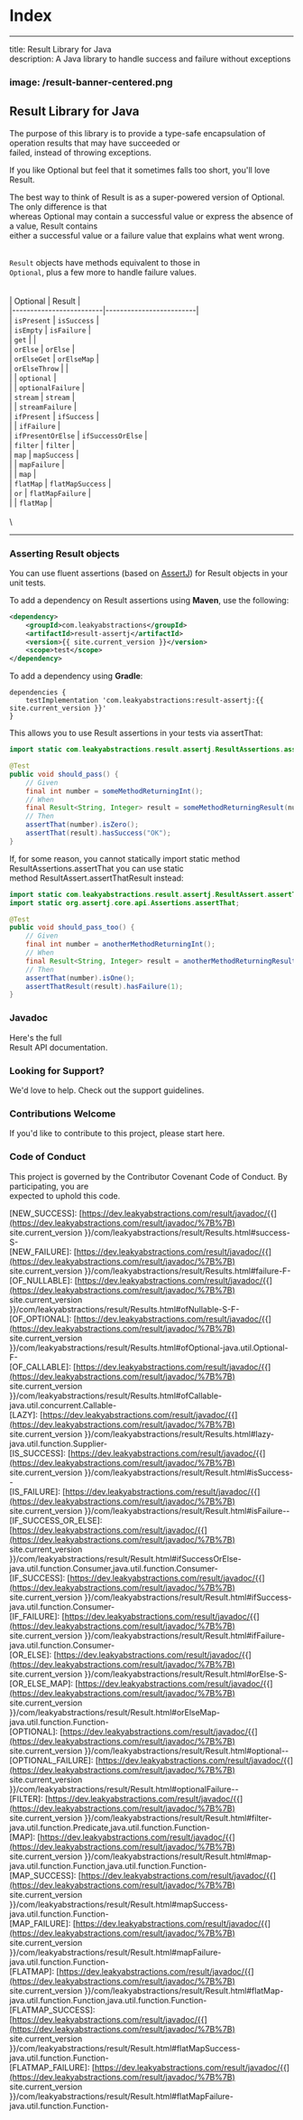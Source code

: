 # Index

***

title: Result Library for Java\
description: A Java library to handle success and failure without exceptions

### image: /result-banner-centered.png <a href="image-result-banner-centered-png" id="image-result-banner-centered-png"></a>

## Result Library for Java <a href="result-library-for-java" id="result-library-for-java"></a>

The purpose of this library is to provide a type-safe encapsulation of operation results that may have succeeded or\
failed, instead of throwing exceptions.

If you like Optional but feel that it sometimes falls too short, you'll love Result.

The best way to think of Result is as a super-powered version of Optional. The only difference is that\
whereas Optional may contain a successful value or express the absence of a value, Result contains\
either a successful value or a failure value that explains what went wrong.

\
`Result` objects have methods equivalent to those in\
`Optional`, plus a few more to handle failure values.\
\
\
\| Optional | Result |\
\|-------------------------|-------------------------|\
\| `isPresent` | `isSuccess` |\
\| `isEmpty` | `isFailure` |\
\| `get` | |\
\| `orElse` | `orElse` |\
\| `orElseGet` | `orElseMap` |\
\| `orElseThrow` | |\
\| | `optional` |\
\| | `optionalFailure` |\
\| `stream` | `stream` |\
\| | `streamFailure` |\
\| `ifPresent` | `ifSuccess` |\
\| | `ifFailure` |\
\| `ifPresentOrElse` | `ifSuccessOrElse` |\
\| `filter` | `filter` |\
\| `map` | `mapSuccess` |\
\| | `mapFailure` |\
\| | `map` |\
\| `flatMap` | `flatMapSuccess` |\
\| `or` | `flatMapFailure` |\
\| | `flatMap` |\
\
\


***



### Asserting Result objects <a href="creating-result-objects" id="creating-result-objects"></a>

You can use fluent assertions (based on [AssertJ](https://assertj.github.io)) for Result objects in your unit tests.

To add a dependency on Result assertions using **Maven**, use the following:

```xml
<dependency>
    <groupId>com.leakyabstractions</groupId>
    <artifactId>result-assertj</artifactId>
    <version>{{ site.current_version }}</version>
    <scope>test</scope>
</dependency>
```

To add a dependency using **Gradle**:

```
dependencies {
    testImplementation 'com.leakyabstractions:result-assertj:{{ site.current_version }}'
}
```

This allows you to use Result assertions in your tests via assertThat:

```java
import static com.leakyabstractions.result.assertj.ResultAssertions.assertThat;

@Test
public void should_pass() {
    // Given
    final int number = someMethodReturningInt();
    // When
    final Result<String, Integer> result = someMethodReturningResult(number);
    // Then
    assertThat(number).isZero();
    assertThat(result).hasSuccess("OK");
}
```

If, for some reason, you cannot statically import static method ResultAssertions.assertThat you can use static\
method ResultAssert.assertThatResult instead:

```java
import static com.leakyabstractions.result.assertj.ResultAssert.assertThatResult;
import static org.assertj.core.api.Assertions.assertThat;

@Test
public void should_pass_too() {
    // Given
    final int number = anotherMethodReturningInt();
    // When
    final Result<String, Integer> result = anotherMethodReturningResult(number);
    // Then
    assertThat(number).isOne();
    assertThatResult(result).hasFailure(1);
}
```

### Javadoc <a href="javadoc" id="javadoc"></a>

Here's the full\
Result API documentation.

### Looking for Support? <a href="looking-for-support" id="looking-for-support"></a>

We'd love to help. Check out the support guidelines.

### Contributions Welcome <a href="contributions-welcome" id="contributions-welcome"></a>

If you'd like to contribute to this project, please start here.

### Code of Conduct <a href="code-of-conduct" id="code-of-conduct"></a>

This project is governed by the Contributor Covenant Code of Conduct. By participating, you are\
expected to uphold this code.

\[NEW_SUCCESS]: [https://dev.leakyabstractions.com/result/javadoc/{{](https://dev.leakyabstractions.com/result/javadoc/%7B%7B) site.current_version }}/com/leakyabstractions/result/Results.html#success-S-\
\[NEW_FAILURE]: [https://dev.leakyabstractions.com/result/javadoc/{{](https://dev.leakyabstractions.com/result/javadoc/%7B%7B) site.current_version }}/com/leakyabstractions/result/Results.html#failure-F-\
\[OF_NULLABLE]: [https://dev.leakyabstractions.com/result/javadoc/{{](https://dev.leakyabstractions.com/result/javadoc/%7B%7B) site.current_version }}/com/leakyabstractions/result/Results.html#ofNullable-S-F-\
\[OF_OPTIONAL]: [https://dev.leakyabstractions.com/result/javadoc/{{](https://dev.leakyabstractions.com/result/javadoc/%7B%7B) site.current_version }}/com/leakyabstractions/result/Results.html#ofOptional-java.util.Optional-F-\
\[OF_CALLABLE]: [https://dev.leakyabstractions.com/result/javadoc/{{](https://dev.leakyabstractions.com/result/javadoc/%7B%7B) site.current_version }}/com/leakyabstractions/result/Results.html#ofCallable-java.util.concurrent.Callable-\
\[LAZY]: [https://dev.leakyabstractions.com/result/javadoc/{{](https://dev.leakyabstractions.com/result/javadoc/%7B%7B) site.current_version }}/com/leakyabstractions/result/Results.html#lazy-java.util.function.Supplier-\
\[IS_SUCCESS]: [https://dev.leakyabstractions.com/result/javadoc/{{](https://dev.leakyabstractions.com/result/javadoc/%7B%7B) site.current_version }}/com/leakyabstractions/result/Result.html#isSuccess--\
\[IS_FAILURE]: [https://dev.leakyabstractions.com/result/javadoc/{{](https://dev.leakyabstractions.com/result/javadoc/%7B%7B) site.current_version }}/com/leakyabstractions/result/Result.html#isFailure--\
\[IF_SUCCESS_OR_ELSE]: [https://dev.leakyabstractions.com/result/javadoc/{{](https://dev.leakyabstractions.com/result/javadoc/%7B%7B) site.current_version }}/com/leakyabstractions/result/Result.html#ifSuccessOrElse-java.util.function.Consumer,java.util.function.Consumer-\
\[IF_SUCCESS]: [https://dev.leakyabstractions.com/result/javadoc/{{](https://dev.leakyabstractions.com/result/javadoc/%7B%7B) site.current_version }}/com/leakyabstractions/result/Result.html#ifSuccess-java.util.function.Consumer-\
\[IF_FAILURE]: [https://dev.leakyabstractions.com/result/javadoc/{{](https://dev.leakyabstractions.com/result/javadoc/%7B%7B) site.current_version }}/com/leakyabstractions/result/Result.html#ifFailure-java.util.function.Consumer-\
\[OR_ELSE]: [https://dev.leakyabstractions.com/result/javadoc/{{](https://dev.leakyabstractions.com/result/javadoc/%7B%7B) site.current_version }}/com/leakyabstractions/result/Result.html#orElse-S-\
\[OR_ELSE_MAP]: [https://dev.leakyabstractions.com/result/javadoc/{{](https://dev.leakyabstractions.com/result/javadoc/%7B%7B) site.current_version }}/com/leakyabstractions/result/Result.html#orElseMap-java.util.function.Function-\
\[OPTIONAL]: [https://dev.leakyabstractions.com/result/javadoc/{{](https://dev.leakyabstractions.com/result/javadoc/%7B%7B) site.current_version }}/com/leakyabstractions/result/Result.html#optional--\
\[OPTIONAL_FAILURE]: [https://dev.leakyabstractions.com/result/javadoc/{{](https://dev.leakyabstractions.com/result/javadoc/%7B%7B) site.current_version }}/com/leakyabstractions/result/Result.html#optionalFailure--\
\[FILTER]: [https://dev.leakyabstractions.com/result/javadoc/{{](https://dev.leakyabstractions.com/result/javadoc/%7B%7B) site.current_version }}/com/leakyabstractions/result/Result.html#filter-java.util.function.Predicate,java.util.function.Function-\
\[MAP]: [https://dev.leakyabstractions.com/result/javadoc/{{](https://dev.leakyabstractions.com/result/javadoc/%7B%7B) site.current_version }}/com/leakyabstractions/result/Result.html#map-java.util.function.Function,java.util.function.Function-\
\[MAP_SUCCESS]: [https://dev.leakyabstractions.com/result/javadoc/{{](https://dev.leakyabstractions.com/result/javadoc/%7B%7B) site.current_version }}/com/leakyabstractions/result/Result.html#mapSuccess-java.util.function.Function-\
\[MAP_FAILURE]: [https://dev.leakyabstractions.com/result/javadoc/{{](https://dev.leakyabstractions.com/result/javadoc/%7B%7B) site.current_version }}/com/leakyabstractions/result/Result.html#mapFailure-java.util.function.Function-\
\[FLATMAP]: [https://dev.leakyabstractions.com/result/javadoc/{{](https://dev.leakyabstractions.com/result/javadoc/%7B%7B) site.current_version }}/com/leakyabstractions/result/Result.html#flatMap-java.util.function.Function,java.util.function.Function-\
\[FLATMAP_SUCCESS]: [https://dev.leakyabstractions.com/result/javadoc/{{](https://dev.leakyabstractions.com/result/javadoc/%7B%7B) site.current_version }}/com/leakyabstractions/result/Result.html#flatMapSuccess-java.util.function.Function-\
\[FLATMAP_FAILURE]: [https://dev.leakyabstractions.com/result/javadoc/{{](https://dev.leakyabstractions.com/result/javadoc/%7B%7B) site.current_version }}/com/leakyabstractions/result/Result.html#flatMapFailure-java.util.function.Function-
